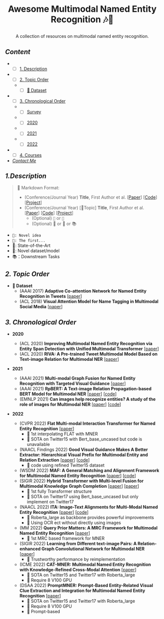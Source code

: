 # <p align=center> Awesome Multimodal Named Entity Recognition 🎶📜</p>

<div align=center>

A collection of resources on multimodal named entity recognition.
 
</div>

## <span id="head-content"> *Content* </span>
* - [ ] [1. Description](#head1)
* - [ ] [2. Topic Order](#head2)
  * - [ ] [👑 Dataset](#head-dataset)
* - [ ] [3. Chronological Order](#head3)
  * - [ ] [Survey](#head-Survey)
  * - [ ] [2020](#head-2020)
  * - [ ] [2021](#head-2021)
  * - [ ] [2022](#head-2022)

* - [ ] [4. Courses](#head4)

* [*Contact Me*](#head5)

## <span id="head1"> *1.Description* </span>

>🐌 Markdown Format:
>
> * (Conference/Journal Year) **Title**, First Author et al. [[Paper](URL)] [[Code](URL)] [[Project](URL)] <br/>
> * (Conference/Journal Year) [💬Topic] **Title**, First Author et al. [[Paper](URL)] [[Code](URL)] [[Project](URL)]
>     * (Optional) ```🌱``` or ```📌 ```
>     * (Optional) 🚀 or 👑 or 📚

* ```🌱: Novel idea```
* ```📌: The first...```
* 🚀: State-of-the-Art
* 👑: Novel dataset/model
* 📚：Downstream Tasks 

## <span id="head2"> *2. Topic Order* </span>
* <span id="head-dataset"> **👑 Dataset**  </span>
    * (AAAI 2017) **Adaptive Co-attention Network for Named Entity Recognition in Tweets** [[paper](https://ojs.aaai.org/index.php/AAAI/article/view/11962)]
    * (ACL 2018) **Visual Attention Model for Name Tagging in Multimodal Social Media** [[paper](https://aclanthology.org/P18-1185.pdf)]

## <span id="head3"> *3. Chronological Order* </span>
* <span id="head-2020"> **2020**  </span>
    * (ACL 2020) **Improving Multimodal Named Entity Recognition via Entity Span Detection with Unified Multimodal Transformer** [[paper](https://aclanthology.org/2020.acl-main.306.pdf)]
    * (ACL 2020) **RIVA: A Pre-trained Tweet Multimodal Model Based on Text-image Relation for Multimodal NER** [[paper](https://aclanthology.org/2020.coling-main.168/)]

* <span id="head-2021"> **2021**  </span>

    * (AAAI 2021) **Multi-modal Graph Fusion for Named Entity Recognition with Targeted Visual Guidance** [[paper](https://ojs.aaai.org/index.php/AAAI/article/view/17687)]
    * (AAAI 2021) **RpBERT: A Text-image Relation Propagation-based BERT Model for Multimodal NER** [[paper](https://arxiv.org/abs/2102.02967)]  [[code](https://github.com/Multimodal-NER/RpBERT)]
    * (EMNLP 2021) **Can images help recognize entities? A study of the role of images for Multimodal NER** [[paper](https://arxiv.org/abs/2010.12712)] [[code](https://github.com/RiTUAL-UH/multimodal_NER)]

* <span id="head-2022"> **2022**  </span>

    * (CVPR 2022) **Flat Multi-modal Interaction Transformer for Named Entity Recognition** [[paper](https://arxiv.org/abs/2208.11039)]
        * 📌 1st interpolating FLAT with MNER
        * 🚀  SOTA on Twitter15 with Bert_base_uncased but code is unavailable
    * (NAACL Findings 2022) **Good Visual Guidance Makes A Better Extractor: Hierarchical Visual Prefix for Multimodal Entity and Relation Extraction** [[paper](https://aclanthology.org/2022.findings-naacl.121/)] [[code](https://github.com/zjunlp/HVPNeT)]
        * 📌 code using refined Twitter15 dataset
    * (WSDM 2022) **MAF: A General Matching and Alignment Framework for Multimodal Named Entity Recognition** [[paper](https://arxiv.org/abs/2010.05379)] [[code](https://github.com/xubodhu/MAF)]
    * (SIGIR 2022) **Hybrid Transformer with Multi-level Fusion for Multimodal Knowledge Graph Completion** [[paper](https://arxiv.org/abs/2205.02357)] [[paper](https://github.com/zjunlp/MKGformer)]
        * 📌 1st fully Transformer structure
        * 🚀 SOTA on Twitter17 using Bert_base_uncased but only implement on Twitter17 
    * (NAACL 2022) **ITA: Image-Text Alignments for Multi-Modal Named Entity Recognition** [[paper](https://arxiv.org/abs/2112.06482)] [[code](https://github.com/Alibaba-NLP/KB-NER)]
        * 📌  Roberta_large as backbone provides powerful improvements
        * 🌱  Using OCR ect without directly using images
    * (MM 2022) **Query Prior Matters: A MRC Framework for Multimodal Named Entity Recognition** [[paper](https://dl.acm.org/doi/abs/10.1145/3503161.3548427)]
        * 🌱  1st MRC based framework for MNER
    * (SIGIR 2022) **Learning from Different text-image Pairs: A Relation-enhanced Graph Convolutional Network for Multimodal NER** [[paper](https://dl.acm.org/doi/abs/10.1145/3503161.3548228)]
        * 📌 Trustworthy performance by reimplementation
    * (ICME 2022) **CAT-MNER: Multimodal Named Entity Recognition with Knowledge-Refined Cross-Modal Attention** [[paper](https://ieeexplore.ieee.org/document/9859972)]
        * 🚀  SOTA on Twitter15 and Twitter17 with Roberta_large
        * 📌  Require 8 V100 GPU
    * (DSAA 2022) **PromptMNER: Prompt-Based Entity-Related Visual Clue Extraction and Integration for Multimodal Named Entity Recognition** [[paper](https://link.springer.com/chapter/10.1007/978-3-031-00129-1_24)]
        * 🚀  SOTA on Twitter15 and Twitter17 with Roberta_large
        * 📌  Require 8 V100 GPU
        * 🌱 Prompt-based

  
